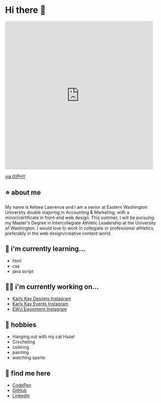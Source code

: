 # Hi there 👋
<iframe src="https://giphy.com/embed/GRPy8MKag9U1U88hzY" width="480" height="480" style="" frameBorder="0" class="giphy-embed" allowFullScreen></iframe><p><a href="https://giphy.com/gifs/sesamestreet-sesame-street-cookie-monster-GRPy8MKag9U1U88hzY">via GIPHY</a></p> 

## ⭐️ about me

My name is Kelsee Lawrence and I am a senior at Eastern Washington University double majoring in Accounting & Marketing, with a minor/certificate in front-end web design. This summer, I will be pursuing my Master's Degree in Intercollegiate Athletic Leadership at the University of Washington. I would love to work in collegiate or professional athletics, preferably in the web design/creative content world. 

## 🧠 i'm currently learning...
- html
- css
- java script


## 👩‍💻 i'm currently working on...
- [Karly Kay Designs Instagram](https://www.instagram.com/karlykaydesigns?utm_source=ig_web_button_share_sheet&igsh=ZDNlZDc0MzIxNw==)
- [Karly Kay Events Instagram](https://www.instagram.com/karlykayevents?utm_source=ig_web_button_share_sheet&igsh=ZDNlZDc0MzIxNw==)
- [EWU Equipment Instagram](https://www.instagram.com/ewuequipment?utm_source=ig_web_button_share_sheet&igsh=ZDNlZDc0MzIxNw==)


## 🌸 hobbies
- Hanging out with my cat Hazel
- Crocheting
- coloring
- painting
- watching sports



## 💌 find me here
- [CodePen](https://codepen.io/kelseelawrence) <br/>
- [GitHub](https://github.com/kelseelawrence) <br/>
- [LinkedIn](www.linkedin.com/in/kelsee-lawrence-7b288a196) <br/>


